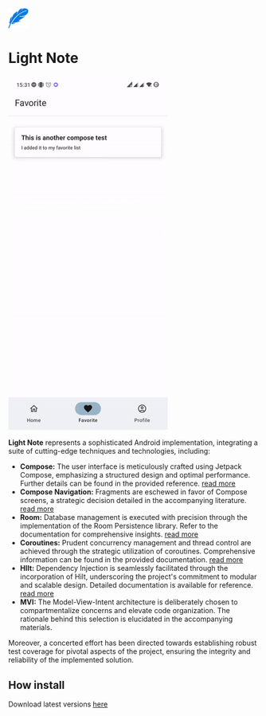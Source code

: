 <img src="readme/logo.svg" width="40">

# Light Note

![](readme/intro.gif)

**Light Note** represents a sophisticated Android implementation, integrating a suite of cutting-edge techniques and technologies, including:

- **Compose:** The user interface is meticulously crafted using Jetpack Compose, emphasizing a structured design and optimal performance. Further details can be found in the provided reference. [read more](https://developer.android.com/develop/ui/compose)
- **Compose Navigation:** Fragments are eschewed in favor of Compose screens, a strategic decision detailed in the accompanying literature. [read more](https://developer.android.com/jetpack/compose/navigation)
- **Room:** Database management is executed with precision through the implementation of the Room Persistence library. Refer to the documentation for comprehensive insights. [read more](https://developer.android.com/training/data-storage/room)
- **Coroutines:** Prudent concurrency management and thread control are achieved through the strategic utilization of coroutines. Comprehensive information can be found in the provided documentation. [read more](https://developer.android.com/kotlin/coroutines)
- **HIlt:** Dependency Injection is seamlessly facilitated through the incorporation of Hilt, underscoring the project's commitment to modular and scalable design. Detailed documentation is available for reference. [read more](https://developer.android.com/training/dependency-injection/hilt-android)
- **MVI:** The Model-View-Intent architecture is deliberately chosen to compartmentalize concerns and elevate code organization. The rationale behind this selection is elucidated in the accompanying materials.

Moreover, a concerted effort has been directed towards establishing robust test coverage for pivotal aspects of the project, ensuring the integrity and reliability of the implemented solution.

## How install
Download latest versions [here](https://github.com/MrzAhmadi/LightNote/releases)
